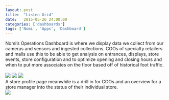 ```yaml
---
layout: post
title:  "Listen Grid"
date:   2015-05-26 24:00:00
categories: ['dashboards']
tags: ['Nomi', 'Apps', 'Dashboard']
---
```


<div class="text-block">
Nomi’s Operations Dashboard is where we display data we collect from our cameras and sensors and ingested collections. COOs of specialty retailers and malls use this to be able to get analysis on entrances, displays, store events, store configuration and to optimize opening and closing hours and when to put more associates on the floor based off of historical foot traffic.<br /><br />
</div>

<div class="images">
	<a href="{{ base.url }}/images/Nomi/operations-000.png" data-lightbox="Nomi Listen" title="When I first started at Nomi the first task was to explore what a head of Operations for specialty retail would need. We knew a few things about him. We designed an interface that would provide the user with the data they would normally read through a spreadsheet and gave them the power to view this data on a chart that would expose anomalies and trendsetters."><img src="{{ base.url }}/images/Nomi/operations-000.png" /></a>
	<a href="{{ base.url }}/images/Nomi/operations-001.png" data-lightbox="Nomi Listen" title="A view comparing last year's data (grey area) to the present (blue line)"><img src="{{ base.url }}/images/Nomi/operations-001.png" /></a>
	<a href="{{ base.url }}/images/Nomi/operations-002.png" data-lightbox="Nomi Listen" title="A comparison between 2 stores overlayed on top of the average Sales trend"><img src="{{ base.url }}/images/Nomi/operations-002.png" /></a>
</div>

<div class="text-block small">
A store profile page meanwhile is a drill in for COOs and an overview for a store manager into the status of their individual store.
</div>

<div class="images">
	<a href="{{ base.url }}/images/Nomi/operations-003.png" data-lightbox="Nomi Listen" title="A single store view also called a store profile where the COO or a store manager would see how they're doing."> <img src="{{ base.url }}/images/Nomi/operations-003.png" /></a>
</div>



[jekyll-gh]: https://github.com/jekyll/jekyll
[jekyll]:    http://jekyllrb.com

